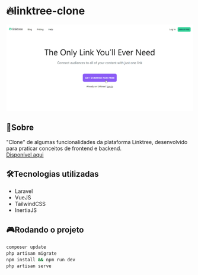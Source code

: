 # 🔥linktree-clone

![linktree-clone.gif](resources/readme/linktree-clone.gif)

## 📖Sobre

"Clone" de algumas funcionalidades da plataforma Linktree, desenvolvido para praticar conceitos de frontend e backend.<br>
<a href="https://link3-clone.herokuapp.com" target="_blank">Disponível aqui</a>

## 🛠Tecnologias utilizadas

- Laravel
- VueJS
- TailwindCSS
- InertiaJS

## 🎮Rodando o projeto

```bash
composer update
php artisan migrate
npm install && npm run dev
php artisan serve
```

